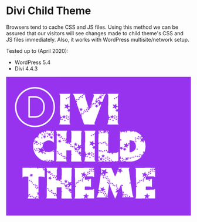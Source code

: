 # Divi Child Theme

Browsers tend to cache CSS and JS files. Using this method we can be assured that our visitors will see changes made to child theme's CSS and JS files immediately. Also, it works with WordPress multisite/network setup.

Tested up to (April 2020):

- WordPress 5.4
- Divi 4.4.3

![Divi Child Theme](screenshot.png "Divi Child Theme")